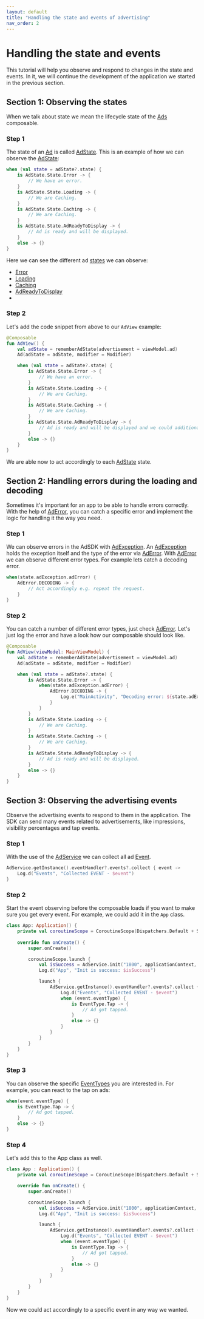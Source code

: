 ```yaml
---
layout: default
title: "Handling the state and events of advertising"
nav_order: 2
---
```


# Handling the state and events
This tutorial will help you observe and respond to changes in the state and events.
In it, we will continue the development of the application we started in the previous section.

## Section 1: Observing the states

When we talk about state we mean the lifecycle state of the [Ads](https://vm-mobile-sdk.github.io/nextgen-adsdk-android-release/4.6.0/sdk_presentation_compose/com.adition.sdk_presentation_compose/-ad.html) composable.

### Step 1
The state of an [Ad](https://vm-mobile-sdk.github.io/nextgen-adsdk-android-release/4.6.0/sdk_presentation_compose/com.adition.sdk_presentation_compose/-ad.html) is called [AdState](https://vm-mobile-sdk.github.io/nextgen-adsdk-android-release/4.6.0/sdk_presentation_compose/com.adition.sdk_presentation_compose/-ad-state/index.html).
This is an example of how we can observe the [AdState](https://vm-mobile-sdk.github.io/nextgen-adsdk-android-release/4.6.0/sdk_presentation_compose/com.adition.sdk_presentation_compose/-ad-state/index.html):
```kotlin
when (val state = adState?.state) {
    is AdState.State.Error -> {
        // We have an error.
    }
    is AdState.State.Loading -> {
        // We are Caching.
    }
    is AdState.State.Caching -> {
        // We are Caching.
    }
    is AdState.State.AdReadyToDisplay -> {
        // Ad is ready and will be displayed.
    }
    else -> {}
}
```
Here we can see the different ad [states](https://vm-mobile-sdk.github.io/nextgen-adsdk-android-release/4.6.0/sdk_presentation_compose/com.adition.sdk_presentation_compose/-ad-state/-state/index.html) we can observe:
- [Error](https://vm-mobile-sdk.github.io/nextgen-adsdk-android-release/4.6.0/sdk_presentation_compose/com.adition.sdk_presentation_compose/-ad-state/-state/-error/index.html)
- [Loading](https://vm-mobile-sdk.github.io/nextgen-adsdk-android-release/4.6.0/sdk_presentation_compose/com.adition.sdk_presentation_compose/-ad-state/-state/-loading/index.html)
- [Caching](https://vm-mobile-sdk.github.io/nextgen-adsdk-android-release/4.6.0/sdk_presentation_compose/com.adition.sdk_presentation_compose/-ad-state/-state/-caching/index.html)
- [AdReadyToDisplay](https://vm-mobile-sdk.github.io/nextgen-adsdk-android-release/4.6.0/sdk_presentation_compose/com.adition.sdk_presentation_compose/-ad-state/-state/-ad-ready-to-display/index.html)
-
### Step 2
Let's add the code snippet from above to our `AdView` example:
```kotlin
@Composable
fun AdView() {
    val adState = rememberAdState(advertisement = viewModel.ad)
    Ad(adState = adState, modifier = Modifier)

    when (val state = adState?.state) {
        is AdState.State.Error -> {
            // We have an error.
        }
        is AdState.State.Loading -> {
            // We are Caching.
        }
        is AdState.State.Caching -> {
            // We are Caching.
        }
        is AdState.State.AdReadyToDisplay -> {
            // Ad is ready and will be displayed and we could additional work
        }
        else -> {}
    }
}
```
We are able now to act accordingly to each [AdState](https://vm-mobile-sdk.github.io/nextgen-adsdk-android-release/4.6.0/sdk_presentation_compose/com.adition.sdk_presentation_compose/-ad-state/index.html) state.

## Section 2: Handling errors during the loading and decoding

Sometimes it's important for an app to be able to handle errors correctly.
With the help of [AdError](https://vm-mobile-sdk.github.io/nextgen-adsdk-android-release/4.6.0/sdk_core/com.adition.sdk_core/-ad-error/index.html), you can catch a specific error and implement the logic for handling it the way you need.

### Step 1
We can observe errors in the AdSDK with [AdException](https://vm-mobile-sdk.github.io/nextgen-adsdk-android-release/4.6.0/sdk_core/com.adition.sdk_core/-ad-exception/index.html).
An [AdException](https://vm-mobile-sdk.github.io/nextgen-adsdk-android-release/4.6.0/sdk_core/com.adition.sdk_core/-ad-exception/index.html) holds the exception itself and the type of the error via [AdError](https://vm-mobile-sdk.github.io/nextgen-adsdk-android-release/4.6.0/sdk_core/com.adition.sdk_core/-ad-error/index.html).
With [AdError](https://vm-mobile-sdk.github.io/nextgen-adsdk-android-release/4.6.0/sdk_core/com.adition.sdk_core/-ad-error/index.html) we can observe different error types.
For example lets catch a decoding error.
```kotlin
when(state.adException.adError) {
    AdError.DECODING -> {
        // Act accordingly e.g. repeat the request.
    }
}
```

### Step 2
You can catch a number of different error types, just check [AdError](https://vm-mobile-sdk.github.io/nextgen-adsdk-android-release/4.6.0/sdk_core/com.adition.sdk_core/-ad-error/index.html).
Let's just log the error and have a look how our composable should look like.
```kotlin
@Composable
fun AdView(viewModel: MainViewModel) {
    val adState = rememberAdState(advertisement = viewModel.ad)
    Ad(adState = adState, modifier = Modifier)

    when (val state = adState?.state) {
        is AdState.State.Error -> {
            when(state.adException.adError) {
                AdError.DECODING -> {
                    Log.e("MainActivity", "Decoding error: ${state.adException.exception}")
                }
            }
        }
        is AdState.State.Loading -> {
            // We are Caching.
        }
        is AdState.State.Caching -> {
            // We are Caching.
        }
        is AdState.State.AdReadyToDisplay -> {
            // Ad is ready and will be displayed.
        }
        else -> {}
    }
}
```

## Section 3: Observing the advertising events
Observe the advertising events to respond to them in the application.
The SDK can send many events related to advertisements, like impressions, visibility percentages and tap events.

### Step 1
With the use of the [AdService](https://vm-mobile-sdk.github.io/nextgen-adsdk-android-release/4.6.0/sdk_core/com.adition.sdk_core/-ad-service/index.html) we can collect all ad [Event](https://vm-mobile-sdk.github.io/nextgen-adsdk-android-release/4.6.0/sdk_core/com.adition.sdk_core/-event/index.html).
```kotlin
AdService.getInstance().eventHandler?.events?.collect { event ->
    Log.d("Events", "Collected EVENT - $event")
}
```

### Step 2
Start the event observing before the composable loads if you want to make sure you get every event.
For example, we could add it in the `App` class.
```kotlin
class App: Application() {
    private val coroutineScope = CoroutineScope(Dispatchers.Default + SupervisorJob())
    
    override fun onCreate() {
        super.onCreate()

        coroutineScope.launch {
            val isSuccess = AdService.init("1800", applicationContext, EventHandler())
            Log.d("App", "Init is success: $isSuccess")

            launch {
                AdService.getInstance().eventHandler?.events?.collect { event ->
                    Log.d("Events", "Collected EVENT - $event")
                    when (event.eventType) {
                        is EventType.Tap -> {
                            // Ad got tapped.
                        }
                        else -> {}
                    }
                }
            }
        }
    }
}
```

### Step 3
You can observe the specific [EventTypes](https://vm-mobile-sdk.github.io/nextgen-adsdk-android-release/4.6.0/sdk_core/com.adition.sdk_core/-event-type/index.html) you are interested in.
For example, you can react to the tap on ads:
```kotlin
when(event.eventType) {
    is EventType.Tap -> {
        // Ad got tapped.
    }
    else -> {}
}
```

### Step 4
Let's add this to the App class as well.
```kotlin
class App : Application() {
    private val coroutineScope = CoroutineScope(Dispatchers.Default + SupervisorJob())

    override fun onCreate() {
        super.onCreate()

        coroutineScope.launch {
            val isSuccess = AdService.init("1800", applicationContext, EventHandler())
            Log.d("App", "Init is success: $isSuccess")

            launch {
                AdService.getInstance().eventHandler?.events?.collect { event ->
                    Log.d("Events", "Collected EVENT - $event")
                    when (event.eventType) {
                        is EventType.Tap -> {
                            // Ad got tapped.
                        }
                        else -> {}
                    }
                }
            }
        }
    }
}
```

Now we could act accordingly to a specific event in any way we wanted.